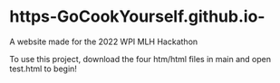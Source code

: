 # https-GoCookYourself.github.io-
A website made for the 2022 WPI MLH Hackathon

To use this project, download the four htm/html files in main and open test.html to begin!
